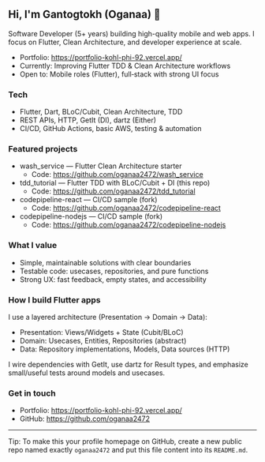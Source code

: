 ## Hi, I'm Gantogtokh (Oganaa) 👋

Software Developer (5+ years) building high-quality mobile and web apps. I focus on Flutter, Clean Architecture, and developer experience at scale.

- Portfolio: https://portfolio-kohl-phi-92.vercel.app/
- Currently: Improving Flutter TDD & Clean Architecture workflows
- Open to: Mobile roles (Flutter), full‑stack with strong UI focus

### Tech
- Flutter, Dart, BLoC/Cubit, Clean Architecture, TDD
- REST APIs, HTTP, GetIt (DI), dartz (Either)
- CI/CD, GitHub Actions, basic AWS, testing & automation

### Featured projects
- wash_service — Flutter Clean Architecture starter
  - Code: https://github.com/oganaa2472/wash_service
- tdd_tutorial — Flutter TDD with BLoC/Cubit + DI (this repo)
  - Code: https://github.com/oganaa2472/tdd_tutorial
- codepipeline-react — CI/CD sample (fork)
  - Code: https://github.com/oganaa2472/codepipeline-react
- codepipeline-nodejs — CI/CD sample (fork)
  - Code: https://github.com/oganaa2472/codepipeline-nodejs

### What I value
- Simple, maintainable solutions with clear boundaries
- Testable code: usecases, repositories, and pure functions
- Strong UX: fast feedback, empty states, and accessibility

### How I build Flutter apps
I use a layered architecture (Presentation → Domain → Data):
- Presentation: Views/Widgets + State (Cubit/BLoC)
- Domain: Usecases, Entities, Repositories (abstract)
- Data: Repository implementations, Models, Data sources (HTTP)

I wire dependencies with GetIt, use dartz for Result types, and emphasize small/useful tests around models and usecases.

### Get in touch
- Portfolio: https://portfolio-kohl-phi-92.vercel.app/
- GitHub: https://github.com/oganaa2472

---

Tip: To make this your profile homepage on GitHub, create a new public repo named exactly `oganaa2472` and put this file content into its `README.md`.


